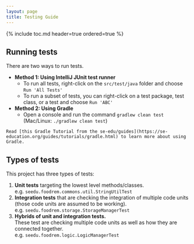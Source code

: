 ```yaml
---
layout: page
title: Testing Guide
---
```


{% include toc.md header=true ordered=true %}

## Running tests

There are two ways to run tests.

* **Method 1: Using IntelliJ JUnit test runner**
  * To run all tests, right-click on the `src/test/java` folder and choose `Run 'All Tests'`
  * To run a subset of tests, you can right-click on a test package,
    test class, or a test and choose `Run 'ABC'`
* **Method 2: Using Gradle**
  * Open a console and run the command `gradlew clean test` (Mac/Linux: `./gradlew clean test`)

```info
Read [this Gradle Tutorial from the se-edu/guides](https://se-education.org/guides/tutorials/gradle.html) to learn more about using Gradle.
```

## Types of tests

This project has three types of tests:

1. **Unit tests** targeting the lowest level methods/classes.<br>
   e.g. `seedu.foodrem.commons.util.StringUtilTest`
1. **Integration tests** that are checking the integration of multiple code units (those code units are assumed to be working).<br>
   e.g. `seedu.foodrem.storage.StorageManagerTest`
1. **Hybrids of unit and integration tests.** <br> These test are checking multiple code units as well as how they are connected together.<br>
   e.g. `seedu.foodrem.logic.LogicManagerTest`
